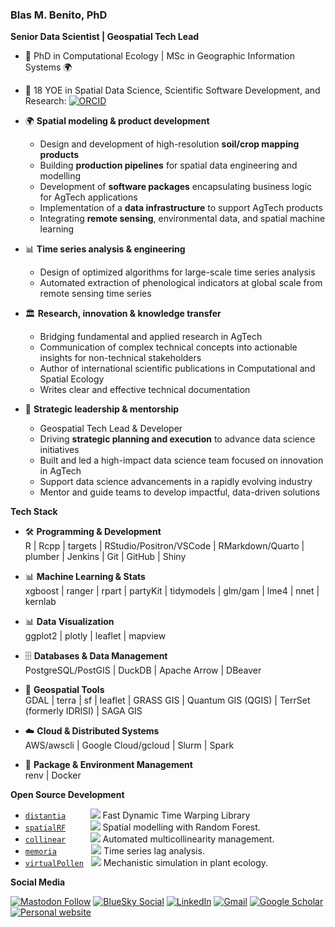
<!--
**BlasBenito/BlasBenito** is a ✨ _special_ ✨ repository because its `README.md` (this file) appears on your GitHub profile.

Here are some ideas to get you started:
👋
- 🔭 I’m currently working on ...
- 🌱 I’m currently learning ...
- 👯 I’m looking to collaborate on ...
- 🤔 I’m looking for help with ...
- 💬 Ask me about ...
- 📫 How to reach me: ...
- 😄 Pronouns: ...
- ⚡ Fun fact: ...

<img align="right" src="URL_TO_IMAGE_HERE" width="200px" style="width:200px;"/>

-->

### Blas M. Benito, PhD

__Senior Data Scientist | Geospatial Tech Lead__

- :roller_coaster: PhD in Computational Ecology | MSc in Geographic Information Systems 🌍
- :notebook: 18 YOE in Spatial Data Science, Scientific Software Development, and Research: [![ORCID](https://img.shields.io/badge/ORCID-a6ce39.svg)](https://orcid.org/0000-0001-5105-7232)

- 🌍 **Spatial modeling & product development**
  - Design and development of high-resolution **soil/crop mapping products**
  - Building **production pipelines** for spatial data engineering and modelling
  - Development of **software packages** encapsulating business logic for AgTech applications
  - Implementation of a **data infrastructure** to support AgTech products  
  - Integrating **remote sensing**, environmental data, and spatial machine learning
   
- 📊 **Time series analysis & engineering** 
  - Design of optimized algorithms for large-scale time series analysis
  - Automated extraction of phenological indicators at global scale from remote sensing time series  

- 🏛️ **Research, innovation & knowledge transfer** 
  - Bridging fundamental and applied research in AgTech
  - Communication of complex technical concepts into actionable insights for non-technical stakeholders  
  - Author of international scientific publications in Computational and Spatial Ecology
  - Writes clear and effective technical documentation  

- 🚀 **Strategic leadership & mentorship**  
  - Geospatial Tech Lead & Developer
  - Driving **strategic planning and execution** to advance data science initiatives
  - Built and led a high-impact data science team focused on innovation in AgTech
  - Support data science advancements in a rapidly evolving industry  
  - Mentor and guide teams to develop impactful, data-driven solutions
 
__Tech Stack__

- 🛠️ **Programming & Development**  
  R | Rcpp | targets  | RStudio/Positron/VSCode | RMarkdown/Quarto | plumber | Jenkins | Git | GitHub | Shiny

- 📊 **Machine Learning & Stats**  
  xgboost | ranger | rpart | partyKit | tidymodels | glm/gam | lme4 | nnet | kernlab

- 📊 **Data Visualization**  
  ggplot2 | plotly | leaflet | mapview 

- 🗄️ **Databases & Data Management**  
  PostgreSQL/PostGIS | DuckDB | Apache Arrow | DBeaver

- 🧭 **Geospatial Tools**  
  GDAL | terra | sf | leaflet | GRASS GIS | Quantum GIS (QGIS) | TerrSet (formerly IDRISI) | SAGA GIS

- ☁️ **Cloud & Distributed Systems**  
  AWS/awscli | Google Cloud/gcloud | Slurm | Spark  

- 🔧 **Package & Environment Management**  
  renv | Docker
 
__Open Source Development__

  - [`distantia`](https://CRAN.R-project.org/package=distantia)&nbsp;&nbsp;&nbsp;&nbsp;&nbsp;&nbsp;&nbsp;&nbsp;&nbsp; ![](https://cranlogs.r-pkg.org/badges/grand-total/distantia) Fast Dynamic Time Warping Library
  - [`spatialRF`](https://CRAN.R-project.org/package=spatialRF) &nbsp;&nbsp;&nbsp;&nbsp;&nbsp;&nbsp;&nbsp;&nbsp; ![](https://cranlogs.r-pkg.org/badges/grand-total/spatialRF) Spatial modelling with Random Forest.
  - [`collinear`](https://CRAN.R-project.org/package=collinear) &nbsp;&nbsp;&nbsp;&nbsp;&nbsp;&nbsp;&nbsp;&nbsp; ![](https://cranlogs.r-pkg.org/badges/grand-total/collinear) Automated multicollinearity management.
  - [`memoria`](https://cran.r-project.org/web/packages/memoria/index.html) &nbsp;&nbsp;&nbsp;&nbsp;&nbsp;&nbsp;&nbsp;&nbsp;&nbsp;&nbsp;&nbsp;&nbsp; ![](https://cranlogs.r-pkg.org/badges/grand-total/memoria) Time series lag analysis.
  - [`virtualPollen`](https://cran.r-project.org/web/packages/virtualPollen/index.html) &nbsp; ![](https://cranlogs.r-pkg.org/badges/grand-total/virtualPollen) Mechanistic simulation in plant ecology.

__Social Media__

[![Mastodon Follow](https://img.shields.io/mastodon/follow/109265705390787610?domain=https%3A%2F%2Ffosstodon.org&style=social)](https://fosstodon.org/@blasbenito)
[![BlueSky Social](https://img.shields.io/twitter/url?style=social&label=BlueSky&logo=twitter&url=https://bsky.app/profile/blasbenito.com)](https://bsky.app/profile/blasbenito.com)
[![LinkedIn](https://img.shields.io/twitter/url?style=social&label=connect%20with%20me&logo=linkedin&url=https://www.linkedin.com/in/blas-m-benito-6174a643/)](https://www.linkedin.com/in/blas-m-benito-6174a643/)
[![Gmail](https://img.shields.io/twitter/url?style=social&label=blasbenito@gmail.com&logo=gmail&url=https://www.gmail.com)](mailto:blasbenito@gmail.com)
[![Google Scholar](https://img.shields.io/twitter/url?style=social&label=Scholar&logo=googlescholar&url=https://scholar.google.es/citations?user=WBTp0McAAAAJ)](https://scholar.google.es/citations?user=WBTp0McAAAAJ)
[![Personal website](https://img.shields.io/twitter/url?style=social&label=Website&logo=netlify&url=https://www.blasbenito.com)](https://www.blasbenito.com)





<!--

__Tech__

[![BlasBenito's GitHub stats](https://github-readme-stats.vercel.app/api?username=daniaalnadir&show_icons=true&theme=dracula&count_private=true)

[![Linux](https://svgshare.com/i/Zhy.svg)](https://svgshare.com/i/Zhy.svg)
[![R](https://img.shields.io/badge/-programming-black?style=plastic&logo=r&link=https://github.com/blasbenito/)](https://github.com/blasbenito/)
[![PostgreSQL](https://img.shields.io/badge/-programming-white?style=flat-square&logo=r&link=https://github.com/blasbenito/)](https://github.com/blasbenito/)
![Postgres](https://img.shields.io/badge/-PostgreSQL-white?&logo=postgresql&link=https://github.com/blasbenito/)

-->
